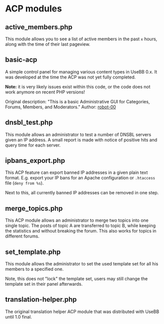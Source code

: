 ACP modules
===========

active_members.php
------------------

This module allows you to see a list of active members in the past `x` hours, along with the time of their last pageview.

basic-acp
---------

A simple control panel for managing various content types in UseBB 0.x. It was developed at the time the ACP was not yet fully completed.

**Note:** it is very likely issues exist within this code, or the code does not work anymore on recent PHP versions!

Original description: "This is a basic Administrative GUI for Categories, Forums, Members, and Moderators."
Author: [robot-00](http://sourceforge.net/users/robot-00/)

dnsbl_test.php
--------------

This module allows an administrator to test a number of DNSBL servers given an IP address. A small report is made with notice of positive hits and query time for each server.

ipbans_export.php
-----------------

This ACP feature can export banned IP addresses in a given plain text format. E.g. export your IP bans for an Apache configuration or `.htaccess` file (`deny from %s`).

Next to this, all currently banned IP addresses can be removed in one step.

merge_topics.php
----------------

This ACP module allows an administrator to merge two topics into one single topic. The posts of topic A are transferred to topic B, while keeping the statistics and without breaking the forum. This also works for topics in different forums.

set_template.php
----------------

This module allows the administrator to set the used template set for all his members to a specified one.

Note, this does not "lock" the template set, users may still change the template set in their panel afterwards.

translation-helper.php
----------------------

The original translation helper ACP module that was distributed with UseBB until 1.0 final.
